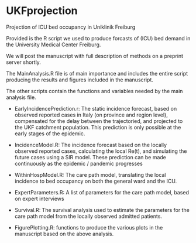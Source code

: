 # UKFprojection
Projection of ICU bed occupancy in Uniklinik Freiburg

Provided is the R script we used to produce forcasts of (ICU) bed demand in the University Medical Center Freiburg. 

We will post the manuscript with full description of methods on a preprint server shortly.

The MainAnalysis.R file is of main importance and includes the entire script producing the results and figures included in the manuscript. 

The other scripts contain the functions and variables needed by the main analysis file.
- EarlyIncidencePrediction.r: The static incidence forecast, based on observed reported cases in Italy (on province and region level), compensated for the delay between the trajectoried, and projected to the UKF catchment population. This prediction is only possible at the early stages of the epidemic. 
- IncidenceModel.R: The incidence forecast based on the locally observed reported cases, calculating the local Re(t), and simulating the future cases using a SIR model. These prediction can be made continuously as the epidemic / pandemic progresses

- WithinHospModel.R: The care path model, translating the local incidence to bed occupancy on both the general ward and the ICU.
- ExpertParameters.R: A list of parameters for the care path model, based on expert interviews
- Survival.R: The survival analysis used to estimate the parameters for the care path model from the locally observed admitted patients.

- FigurePlotting.R: functions to produce the various plots in the manuscript based on the above analysis.

